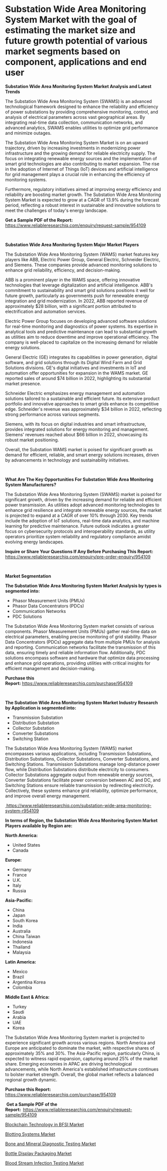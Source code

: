 <p><h1>Substation Wide Area Monitoring System Market with the goal of estimating the market size and future growth potential of various market segments based on component, applications and end user</h1></p><p><strong>Substation Wide Area Monitoring System Market Analysis and Latest Trends</strong></p>
<p><p>The Substation Wide Area Monitoring System (SWAMS) is an advanced technological framework designed to enhance the reliability and efficiency of power substations by providing comprehensive monitoring, control, and analysis of electrical parameters across vast geographical areas. By integrating real-time data collection, communication networks, and advanced analytics, SWAMS enables utilities to optimize grid performance and minimize outages.</p><p>The Substation Wide Area Monitoring System Market is on an upward trajectory, driven by increasing investments in modernizing power infrastructure and the growing demand for reliable electricity supply. The focus on integrating renewable energy sources and the implementation of smart grid technologies are also contributing to market expansion. The rise in the adoption of Internet of Things (IoT) devices and artificial intelligence for grid management plays a crucial role in enhancing the efficiency of monitoring systems.</p><p>Furthermore, regulatory initiatives aimed at improving energy efficiency and reliability are boosting market growth. The Substation Wide Area Monitoring System Market is expected to grow at a CAGR of 13.9% during the forecast period, reflecting a robust interest in sustainable and innovative solutions to meet the challenges of today's energy landscape.</p></p>
<p><strong>Get a Sample PDF of the Report:&nbsp;</strong> <a href="https://www.reliableresearchiq.com/enquiry/request-sample/954109?utm_campaign=1906&utm_medium=2&utm_source=Github&utm_content=ia&utm_term=07032025&utm_id=substation-wide-area-monitoring-system">https://www.reliableresearchiq.com/enquiry/request-sample/954109</a></p>
<p>&nbsp;</p>
<p><strong>Substation Wide Area Monitoring System Major Market Players</strong></p>
<p><p>The Substation Wide Area Monitoring System (WAMS) market features key players like ABB, Electric Power Group, General Electric, Schneider Electric, and Siemens. These companies provide advanced monitoring solutions to enhance grid reliability, efficiency, and decision-making.</p><p>ABB is a prominent player in the WAMS space, offering innovative technologies that leverage digitalization and artificial intelligence. ABB's commitment to sustainability and smart grid solutions positions it well for future growth, particularly as governments push for renewable energy integration and grid modernization. In 2022, ABB reported revenue of approximately $28 billion, with a significant portion attributed to electrification and automation services.</p><p>Electric Power Group focuses on developing advanced software solutions for real-time monitoring and diagnostics of power systems. Its expertise in analytical tools and predictive maintenance can lead to substantial growth as utilities aim to reduce downtime and improve operational efficiency. The company is well-placed to capitalize on the increasing demand for reliable energy solutions.</p><p>General Electric (GE) integrates its capabilities in power generation, digital software, and grid solutions through its Digital Wind Farm and Grid Solutions divisions. GE's digital initiatives and investments in IoT and automation offer opportunities for expansion in the WAMS market. GE reported sales of around $74 billion in 2022, highlighting its substantial market presence.</p><p>Schneider Electric emphasizes energy management and automation solutions tailored to a sustainable and efficient future. Its extensive product portfolio and innovative approaches to smart grids enhance its competitive edge. Schneider's revenue was approximately $34 billion in 2022, reflecting strong performance across various segments.</p><p>Siemens, with its focus on digital industries and smart infrastructure, provides integrated solutions for energy monitoring and management. Siemens' revenues reached about $66 billion in 2022, showcasing its robust market positioning.</p><p>Overall, the Substation WAMS market is poised for significant growth as demand for efficient, reliable, and smart energy solutions increases, driven by advancements in technology and sustainability initiatives.</p></p>
<p>&nbsp;</p>
<p><strong>What Are The Key Opportunities For Substation Wide Area Monitoring System Manufacturers?</strong></p>
<p><p>The Substation Wide Area Monitoring System (SWAMS) market is poised for significant growth, driven by the increasing demand for reliable and efficient power transmission. As utilities adopt advanced monitoring technologies to enhance grid resilience and integrate renewable energy sources, the market is projected to expand at a CAGR of over 10% through 2030. Key trends include the adoption of IoT solutions, real-time data analytics, and machine learning for predictive maintenance. Future outlook indicates a greater focus on cybersecurity protocols and interoperability standards, as utility operators prioritize system reliability and regulatory compliance amidst evolving energy landscapes.</p></p>
<p><strong>Inquire or Share Your Questions If Any Before Purchasing This Report:</strong> <a href="https://www.reliableresearchiq.com/enquiry/pre-order-enquiry/954109?utm_campaign=1906&utm_medium=2&utm_source=Github&utm_content=ia&utm_term=07032025&utm_id=substation-wide-area-monitoring-system">https://www.reliableresearchiq.com/enquiry/pre-order-enquiry/954109</a></p>
<p>&nbsp;</p>
<p><strong>Market Segmentation</strong></p>
<p><strong>The Substation Wide Area Monitoring System Market Analysis by types is segmented into:</strong></p>
<p><ul><li>Phasor Measurement Units (PMUs)</li><li>Phasor Data Concentrators (PDCs)</li><li>Communication Networks</li><li>PDC Solutions</li></ul></p>
<p><p>The Substation Wide Area Monitoring System market consists of various components. Phasor Measurement Units (PMUs) gather real-time data on electrical parameters, enabling precise monitoring of grid stability. Phasor Data Concentrators (PDCs) aggregate data from multiple PMUs for analysis and reporting. Communication networks facilitate the transmission of this data, ensuring timely and reliable information flow. Additionally, PDC solutions encompass software and hardware that optimize data processing and enhance grid operations, providing utilities with critical insights for efficient management and decision-making.</p></p>
<p><strong>Purchase this Report:&nbsp;</strong><a href="https://www.reliableresearchiq.com/purchase/954109?utm_campaign=1906&utm_medium=2&utm_source=Github&utm_content=ia&utm_term=07032025&utm_id=substation-wide-area-monitoring-system">https://www.reliableresearchiq.com/purchase/954109</a></p>
<p>&nbsp;</p>
<p><strong>The Substation Wide Area Monitoring System Market Industry Research by Application is segmented into:</strong></p>
<p><ul><li>Transmission Substation</li><li>Distribution Substation</li><li>Collector Substation</li><li>Converter Substations</li><li>Switching Station</li></ul></p>
<p><p>The Substation Wide Area Monitoring System (WAMS) market encompasses various applications, including Transmission Substations, Distribution Substations, Collector Substations, Converter Substations, and Switching Stations. Transmission Substations manage long-distance power flow, while Distribution Substations distribute electricity to consumers. Collector Substations aggregate output from renewable energy sources, Converter Substations facilitate power conversion between AC and DC, and Switching Stations ensure reliable transmission by redirecting electricity. Collectively, these systems enhance grid reliability, optimize performance, and improve overall energy management.</p></p>
<p><a href="https://www.reliableresearchiq.com/substation-wide-area-monitoring-system-r954109?utm_campaign=1906&utm_medium=2&utm_source=Github&utm_content=ia&utm_term=07032025&utm_id=substation-wide-area-monitoring-system">&nbsp;https://www.reliableresearchiq.com/substation-wide-area-monitoring-system-r954109</a></p>
<p><strong>In terms of Region, the Substation Wide Area Monitoring System Market Players available by Region are:</strong></p>
<p>
    <p> <strong> North America: </strong>
        <ul>
            <li>United States</li>
            <li>Canada</li>
        </ul>
        </p> 
    <p> <strong> Europe: </strong>
        <ul>
            <li>Germany</li>
            <li>France</li>
            <li>U.K.</li>
            <li>Italy</li>
            <li>Russia</li>
        </ul>
        </p> 
    <p> <strong> Asia-Pacific: </strong>
        <ul>
            <li>China</li>
            <li>Japan</li>
            <li>South Korea</li>
            <li>India</li>
            <li>Australia</li>
            <li>China Taiwan</li>
            <li>Indonesia</li>
            <li>Thailand</li>
            <li>Malaysia</li>
        </ul>
        </p> 
    <p> <strong> Latin America: </strong>
        <ul>
            <li>Mexico</li>
            <li>Brazil</li>
            <li>Argentina Korea</li>
            <li>Colombia</li>
        </ul>
        </p> 
    <p> <strong> Middle East & Africa: </strong>
        <ul>
            <li>Turkey</li>
            <li>Saudi</li>
            <li>Arabia</li>
            <li>UAE</li>
            <li>Korea</li>
        </ul>
    </p>
    </p>
<p><p>The Substation Wide Area Monitoring System market is projected to experience significant growth across various regions. North America and Europe are anticipated to dominate the market, with respective shares of approximately 35% and 30%. The Asia-Pacific region, particularly China, is expected to witness rapid expansion, capturing around 25% of the market share. Emerging economies in APAC are driving technological advancements, while North America's established infrastructure continues to bolster market strength. Overall, the global market reflects a balanced regional growth dynamic.</p></p>
<p><strong>Purchase this Report: </strong><a href="https://www.reliableresearchiq.com/purchase/954109?utm_campaign=1906&utm_medium=2&utm_source=Github&utm_content=ia&utm_term=07032025&utm_id=substation-wide-area-monitoring-system">https://www.reliableresearchiq.com/purchase/954109</a></p>
<p>&nbsp;<strong>Get a Sample PDF of the Report:&nbsp;&nbsp;</strong><a href="https://www.reliableresearchiq.com/enquiry/request-sample/954109?utm_campaign=1906&utm_medium=2&utm_source=Github&utm_content=ia&utm_term=07032025&utm_id=substation-wide-area-monitoring-system">https://www.reliableresearchiq.com/enquiry/request-sample/954109</a></p>
<p><strong></strong></p>
<p><p><a href="https://github.com/ssaradulai/Market-Research-Report-List-1/blob/main/blockchain-technology-in-bfsi-market.md?utm_campaign=1906&utm_medium=2&utm_source=Github&utm_content=ia&utm_term=07032025&utm_id=substation-wide-area-monitoring-system">Blockchain Technology in BFSI Market</a></p><p><a href="https://github.com/janotjuljo/Market-Research-Report-List-1/blob/main/blotting-systems-market.md?utm_campaign=1906&utm_medium=2&utm_source=Github&utm_content=ia&utm_term=07032025&utm_id=substation-wide-area-monitoring-system">Blotting Systems Market</a></p><p><a href="https://github.com/uripeachrii/Market-Research-Report-List-1/blob/main/bone-and-mineral-diagnostic-testing-market.md?utm_campaign=1906&utm_medium=2&utm_source=Github&utm_content=ia&utm_term=07032025&utm_id=substation-wide-area-monitoring-system">Bone and Mineral Diagnostic Testing Market</a></p><p><a href="https://github.com/laingragle95/Market-Research-Report-List-1/blob/main/bottle-display-packaging-market.md?utm_campaign=1906&utm_medium=2&utm_source=Github&utm_content=ia&utm_term=07032025&utm_id=substation-wide-area-monitoring-system">Bottle Display Packaging Market</a></p><p><a href="https://github.com/taveyasenay/Market-Research-Report-List-1/blob/main/blood-stream-infection-testing-market.md?utm_campaign=1906&utm_medium=2&utm_source=Github&utm_content=ia&utm_term=07032025&utm_id=substation-wide-area-monitoring-system">Blood Stream Infection Testing Market</a></p></p>